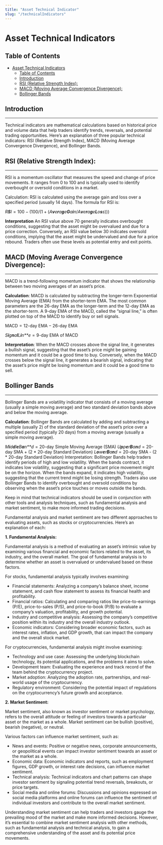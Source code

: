 ```yaml
---
title: "Asset Technical Indicator"
slug: "/technicalIndicators"
---
```


# Asset Technical Indicators 

## Table of Contents

- [Asset Technical Indicators](#asset-technical-indicators)
  - [Table of Contents](#table-of-contents)
  - [Introduction](#introduction)
  - [RSI (Relative Strength Index):](#rsi-relative-strength-index)
  - [MACD (Moving Average Convergence Divergence):](#macd-moving-average-convergence-divergence)
  - [Bollinger Bands](#bollinger-bands)



## Introduction

---

Technical indicators are mathematical calculations based on historical
price and volume data that help traders identify trends, reversals, and
potential trading opportunities. Here’s an explanation of three popular
technical indicators: RSI (Relative Strength Index), MACD (Moving
Average Convergence Divergence), and Bollinger Bands.

## RSI (Relative Strength Index):

---

RSI is a momentum oscillator that measures the speed and change of price
movements. It ranges from 0 to 100 and is typically used to identify
overbought or oversold conditions in a market.

Calculation: RSI is calculated using the average gain and loss over a
specified period (usually 14 days). The formula for RSI is:

*R**S**I* = 100 − (100/(1 + (*A**v**e**r**a**g**e**G**a**i**n*/*A**v**e**r**a**g**e**L**o**s**s*)))

**Interpretation** An RSI value above 70 generally indicates overbought
conditions, suggesting that the asset might be overvalued and due for a
price correction. Conversely, an RSI value below 30 indicates oversold
conditions, implying that the asset might be undervalued and due for a
price rebound. Traders often use these levels as potential entry and
exit points.

## MACD (Moving Average Convergence Divergence):

---

MACD is a trend-following momentum indicator that shows the relationship
between two moving averages of an asset’s price.

**Calculation**: MACD is calculated by subtracting the longer-term
Exponential Moving Average (EMA) from the shorter-term EMA. The most
common parameters are the 26-day EMA as the longer-term and the 12-day
EMA as the shorter-term. A 9-day EMA of the MACD, called the “signal
line,” is often plotted on top of the MACD to identify buy or sell
signals.

MACD = 12-day EMA − 26-day EMA

*S**i**g**n**a**l**L**i**n**e* = 9-day EMA of MACD

**Interpretation**: When the MACD crosses above the signal line, it
generates a bullish signal, suggesting that the asset’s price might be
gaining momentum and it could be a good time to buy. Conversely, when
the MACD crosses below the signal line, it generates a bearish signal,
indicating that the asset’s price might be losing momentum and it could
be a good time to sell.

## Bollinger Bands

---

Bollinger Bands are a volatility indicator that consists of a moving
average (usually a simple moving average) and two standard deviation
bands above and below the moving average.

**Calculation**: Bollinger Bands are calculated by adding and
subtracting a multiple (usually 2) of the standard deviation of the
asset’s price over a specified period (typically 20 days) from a moving
average (usually a simple moving average).

*M**i**d**d**l**e**B**a**n**d* = 20-day Simple Moving Average (SMA)
*U**p**p**e**r**B**a**n**d* = 20-day SMA + (2 \* 20-day Standard Deviation)
*L**o**w**e**r**B**a**n**d* = 20-day SMA - (2 \* 20-day Standard Deviation)
Interpretation: Bollinger Bands help traders identify periods of high
and low volatility. When the bands contract, it indicates low
volatility, suggesting that a significant price movement might be on the
horizon. When the bands expand, it indicates high volatility, suggesting
that the current trend might be losing strength. Traders also use
Bollinger Bands to identify overbought and oversold conditions by
observing when the asset’s price touches or moves outside the bands.

Keep in mind that technical indicators should be used in conjunction
with other tools and analysis techniques, such as fundamental analysis
and market sentiment, to make more informed trading decisions.

Fundamental analysis and market sentiment are two different approaches
to evaluating assets, such as stocks or cryptocurrencies. Here’s an
explanation of each:

**1. Fundamental Analysis:**

Fundamental analysis is a method of evaluating an asset’s intrinsic
value by examining various financial and economic factors related to the
asset, its industry, and the overall market. The goal of fundamental
analysis is to determine whether an asset is overvalued or undervalued
based on these factors.

For stocks, fundamental analysis typically involves examining:

-   Financial statements: Analyzing a company’s balance sheet, income
    statement, and cash flow statement to assess its financial health
    and profitability.
-   Financial ratios: Calculating and comparing ratios like
    price-to-earnings (P/E), price-to-sales (P/S), and price-to-book
    (P/B) to evaluate a company’s valuation, profitability, and growth
    potential.
-   Industry and competitive analysis: Assessing the company’s
    competitive position within its industry and the overall industry
    outlook.
-   Economic indicators: Considering broader economic factors, such as
    interest rates, inflation, and GDP growth, that can impact the
    company and the overall stock market.

For cryptocurrencies, fundamental analysis might involve examining:

-   Technology and use case: Assessing the underlying blockchain
    technology, its potential applications, and the problems it aims to
    solve.
-   Development team: Evaluating the experience and track record of the
    team behind the cryptocurrency project.
-   Market adoption: Analyzing the adoption rate, partnerships, and
    real-world usage of the cryptocurrency.
-   Regulatory environment: Considering the potential impact of
    regulations on the cryptocurrency’s future growth and acceptance.

**2. Market Sentiment:**

Market sentiment, also known as investor sentiment or market psychology,
refers to the overall attitude or feeling of investors towards a
particular asset or the market as a whole. Market sentiment can be
bullish (positive), bearish (negative), or neutral.

Various factors can influence market sentiment, such as:

-   News and events: Positive or negative news, corporate announcements,
    or geopolitical events can impact investor sentiment towards an
    asset or the market as a whole.
-   Economic data: Economic indicators and reports, such as employment
    figures, GDP growth, or interest rate decisions, can influence
    market sentiment.
-   Technical analysis: Technical indicators and chart patterns can
    shape investor sentiment by signaling potential trend reversals,
    breakouts, or price targets.
-   Social media and online forums: Discussions and opinions expressed
    on social media platforms and online forums can influence the
    sentiment of individual investors and contribute to the overall
    market sentiment.

Understanding market sentiment can help traders and investors gauge the
prevailing mood of the market and make more informed decisions. However,
it’s essential to combine market sentiment analysis with other methods,
such as fundamental analysis and technical analysis, to gain a
comprehensive understanding of the asset and its potential price
movements.
